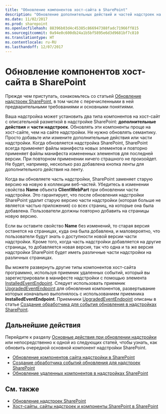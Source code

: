 ```yaml
---
title: "Обновление компонентов хост-сайта в SharePoint"
description: "Обновление дополнительных действий и частей надстроек на хост-сайте надстройки SharePoint."
ms.date: 11/02/2017
ms.prod: sharepoint
ms.openlocfilehash: 88396b03d4c45385c866947388fadc71966ff815
ms.sourcegitcommit: 0a94e0c600db24a1b5bf5895e6d3d9681bf7c810
ms.translationtype: HT
ms.contentlocale: ru-RU
ms.lasthandoff: 12/07/2017
---
```

# <a name="update-host-web-components-in-sharepoint"></a>Обновление компонентов хост-сайта в SharePoint

Прежде чем приступать, ознакомьтесь со статьей [Обновление надстроек SharePoint](update-sharepoint-add-ins.md), в том числе с перечисленными в ней предварительными требованиями и основными понятиями.

Ваша надстройка может установить два типа компонентов на хост-сайт с описательной разметкой в надстройке SharePoint: **дополнительные действия** и **части надстроек**. Обновлять эти компоненты проще на хост-сайте, чем на сайте надстройки. Не нужно обновлять семантику. Просто добавьте или измените дополнительные действия или части надстройки. Когда обновляется надстройка SharePoint, SharePoint всегда применяет файлы манифеста новых элементов и повторно применяет файлы манифеста измененных элементов для последней версии. При повторном применении ничего страшного не произойдет. Не будет, например, несколько раз добавлена кнопка ленты для дополнительного действия на ленту.

Когда вы обновляете часть надстройки, SharePoint заменяет старую версию на новую в коллекции веб-частей. Убедитесь в изменении свойства **Name** объекта **ClientWebPart** при обновлении части надстройки. Это гарантирует, что после обновления надстройки SharePoint удалит старую версию части надстройки (которая больше не является частью приложения) со всех страниц, на которые она была добавлена. Пользователи должны повторно добавить на страницы новую версию.

Если вы оставите свойство **Name** без изменений, то старая версия останется на страницах, куда она была добавлена, и маловероятно, что пользователи будут знать о доступности новой версии части надстройки. Кроме того, когда часть надстройки добавляется на другие страницы, то добавляется новая версия, так что одна и та же версия надстройки SharePoint будет иметь различные части надстройки на различных страницах.

Вы можете развернуть другие типы компонентов хост-сайта программно, используя приемник удаленных событий, который вы зарегистрировали в манифесте надстройки с помощью элемента [InstalledEventEndpoint](http://msdn.microsoft.com/library/af9f83d8-8325-3ede-d7b0-bb82c0445eb9%28Office.15%29.aspx). Следует использовать приемник [UpgradedEventEndpoint](http://msdn.microsoft.com/library/09a93d44-d295-47bb-f91c-d243178b0f53%28Office.15%29.aspx) для обновления компонентов, развертывание которых изначально выполнялось с использованием приемника **InstalledEventEndpoint**. Приемники [UpgradedEventEndpoint](http://msdn.microsoft.com/library/09a93d44-d295-47bb-f91c-d243178b0f53%28Office.15%29.aspx) описаны в статье [Создание обработчика для события обновления в надстройках SharePoint](create-a-handler-for-the-update-event-in-sharepoint-add-ins.md).

## <a name="next-steps"></a>Дальнейшие действия
<a name="Next"> </a>

Перейдите к разделу [Основные действия при обновлении надстройки](update-sharepoint-add-ins.md#MajorAppUpgradeSteps) или непосредственно к одной из следующих статей, чтобы узнать, как обновить очередной основной компонент надстройки SharePoint.

-  [Обновление компонентов сайта надстройки в SharePoint](update-add-in-web-components-in-sharepoint.md)
-  [Создание обработчика событий обновления для надстроек SharePoint](create-a-handler-for-the-update-event-in-sharepoint-add-ins.md)
-  [Обновление удаленных компонентов в надстройках SharePoint](update-remote-components-in-sharepoint-add-ins.md) 
 
## <a name="see-also"></a>См. также
<a name="bk_addresources"> </a>

-  [Обновление надстроек SharePoint](update-sharepoint-add-ins.md)
-  [Хост-сайты, сайты надстроек и компоненты SharePoint в SharePoint](host-webs-add-in-webs-and-sharepoint-components-in-sharepoint.md) 
    
 

